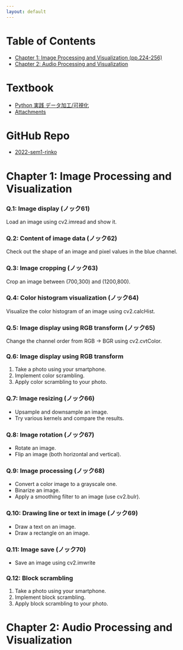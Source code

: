 ```yaml
---
layout: default
---
```

# Table of Contents
* [Chapter 1: Image Processing and Visualization (pp.224-256)](#chapter-1-image-processing-and-visualization)
* [Chapter 2: Audio Processing and Visualization](#chapter-2-audio-processing-and-visualization)

# Textbook 
* [Python 実践 データ加工/可視化](https://www.shuwasystem.co.jp/book/9784798064390.html)
* [Attachments](https://www.shuwasystem.co.jp/support/7980html/6439.html)

# GitHub Repo
* [2022-sem1-rinko](https://github.com/kiyalab-tmu/2022-sem1-rinko)

# Chapter 1: Image Processing and Visualization 

### Q.1: Image display (ノック61)
Load an image using cv2.imread and show it. 
### Q.2: Content of image data (ノック62)
Check out the shape of an image and pixel values in the blue channel. 
### Q.3: Image cropping (ノック63)
Crop an image between (700,300) and (1200,800). 
### Q.4: Color histogram visualization (ノック64)
Visualize the color histogram of an image using cv2.calcHist. 
### Q.5: Image display using RGB transform (ノック65)
Change the channel order from RGB -> BGR using cv2.cvtColor. 
### Q.6: Image display using RGB transform
1. Take a photo using your smartphone.
2. Implement color scrambling.
3. Apply color scrambling to your photo.
### Q.7: Image resizing (ノック66)
* Upsample and downsample an image.
* Try various kernels and compare the results.
### Q.8: Image rotation (ノック67)
* Rotate an image.
* Flip an image (both horizontal and vertical).
### Q.9: Image processing (ノック68)
* Convert a color image to a grayscale one.
* Binarize an image.
* Apply a smoothing filter to an image (use cv2.bulr).
### Q.10: Drawing line or text in image (ノック69)
* Draw a text on an image.
* Draw a rectangle on an image.
### Q.11: Image save (ノック70)
* Save an image using cv2.imwrite
### Q.12: Block scrambling
1. Take a photo using your smartphone.
2. Implement block scrambling.
3. Apply block scrambling to your photo.

# Chapter 2: Audio Processing and Visualization 
